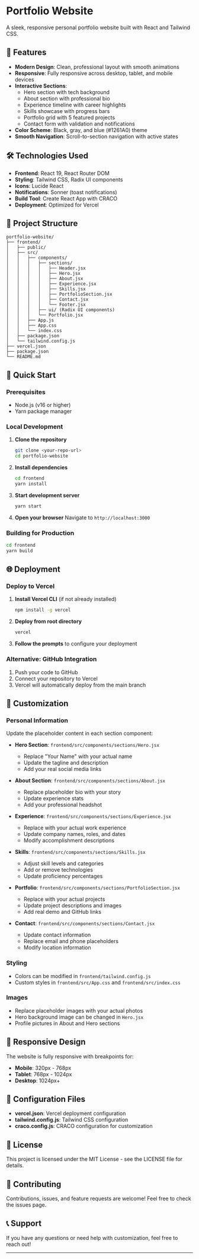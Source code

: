 # Portfolio Website

A sleek, responsive personal portfolio website built with React and Tailwind CSS.

## 🚀 Features

- **Modern Design**: Clean, professional layout with smooth animations
- **Responsive**: Fully responsive across desktop, tablet, and mobile devices
- **Interactive Sections**:
  - Hero section with tech background
  - About section with professional bio
  - Experience timeline with career highlights
  - Skills showcase with progress bars
  - Portfolio grid with 5 featured projects
  - Contact form with validation and notifications
- **Color Scheme**: Black, gray, and blue (#1261A0) theme
- **Smooth Navigation**: Scroll-to-section navigation with active states

## 🛠️ Technologies Used

- **Frontend**: React 19, React Router DOM
- **Styling**: Tailwind CSS, Radix UI components
- **Icons**: Lucide React
- **Notifications**: Sonner (toast notifications)
- **Build Tool**: Create React App with CRACO
- **Deployment**: Optimized for Vercel

## 📁 Project Structure

```
portfolio-website/
├── frontend/
│   ├── public/
│   ├── src/
│   │   ├── components/
│   │   │   ├── sections/
│   │   │   │   ├── Header.jsx
│   │   │   │   ├── Hero.jsx
│   │   │   │   ├── About.jsx
│   │   │   │   ├── Experience.jsx
│   │   │   │   ├── Skills.jsx
│   │   │   │   ├── PortfolioSection.jsx
│   │   │   │   ├── Contact.jsx
│   │   │   │   └── Footer.jsx
│   │   │   ├── ui/ (Radix UI components)
│   │   │   └── Portfolio.jsx
│   │   ├── App.js
│   │   ├── App.css
│   │   └── index.css
│   ├── package.json
│   └── tailwind.config.js
├── vercel.json
├── package.json
└── README.md
```

## 🚀 Quick Start

### Prerequisites
- Node.js (v16 or higher)
- Yarn package manager

### Local Development

1. **Clone the repository**
   ```bash
   git clone <your-repo-url>
   cd portfolio-website
   ```

2. **Install dependencies**
   ```bash
   cd frontend
   yarn install
   ```

3. **Start development server**
   ```bash
   yarn start
   ```

4. **Open your browser**
   Navigate to `http://localhost:3000`

### Building for Production

```bash
cd frontend
yarn build
```

## 🌐 Deployment

### Deploy to Vercel

1. **Install Vercel CLI** (if not already installed)
   ```bash
   npm install -g vercel
   ```

2. **Deploy from root directory**
   ```bash
   vercel
   ```

3. **Follow the prompts** to configure your deployment

### Alternative: GitHub Integration

1. Push your code to GitHub
2. Connect your repository to Vercel
3. Vercel will automatically deploy from the main branch

## 🎨 Customization

### Personal Information
Update the placeholder content in each section component:

- **Hero Section**: `frontend/src/components/sections/Hero.jsx`
  - Replace "Your Name" with your actual name
  - Update the tagline and description
  - Add your real social media links

- **About Section**: `frontend/src/components/sections/About.jsx`
  - Replace placeholder bio with your story
  - Update experience stats
  - Add your professional headshot

- **Experience**: `frontend/src/components/sections/Experience.jsx`
  - Replace with your actual work experience
  - Update company names, roles, and dates
  - Modify accomplishment descriptions

- **Skills**: `frontend/src/components/sections/Skills.jsx`
  - Adjust skill levels and categories
  - Add or remove technologies
  - Update proficiency percentages

- **Portfolio**: `frontend/src/components/sections/PortfolioSection.jsx`
  - Replace with your actual projects
  - Update project descriptions and images
  - Add real demo and GitHub links

- **Contact**: `frontend/src/components/sections/Contact.jsx`
  - Update contact information
  - Replace email and phone placeholders
  - Modify location information

### Styling
- Colors can be modified in `frontend/tailwind.config.js`
- Custom styles in `frontend/src/App.css` and `frontend/src/index.css`

### Images
- Replace placeholder images with your actual photos
- Hero background image can be changed in `Hero.jsx`
- Profile pictures in About and Hero sections

## 📱 Responsive Design

The website is fully responsive with breakpoints for:
- **Mobile**: 320px - 768px
- **Tablet**: 768px - 1024px
- **Desktop**: 1024px+

## 🔧 Configuration Files

- **vercel.json**: Vercel deployment configuration
- **tailwind.config.js**: Tailwind CSS configuration
- **craco.config.js**: CRACO configuration for customization

## 📄 License

This project is licensed under the MIT License - see the LICENSE file for details.

## 🤝 Contributing

Contributions, issues, and feature requests are welcome! Feel free to check the issues page.

## 📞 Support

If you have any questions or need help with customization, feel free to reach out!

---

